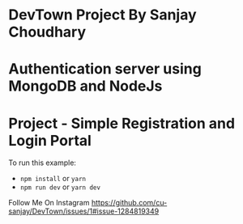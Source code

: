 # DevTown Project By Sanjay Choudhary
# Authentication server using MongoDB and NodeJs
# Project - Simple Registration and Login Portal

To run this example:

- `npm install` or `yarn`
- `npm run dev` or `yarn dev`

Follow Me On Instagram https://github.com/cu-sanjay/DevTown/issues/1#issue-1284819349
